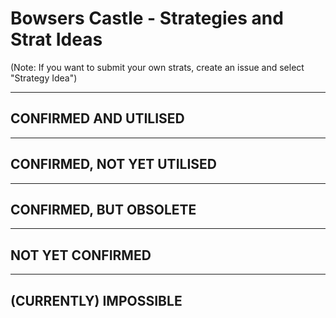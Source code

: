 # Bowsers Castle - Strategies and Strat Ideas

(Note: If you want to submit your own strats, create an issue and select "Strategy Idea")

---
## CONFIRMED AND UTILISED

---
## CONFIRMED, NOT YET UTILISED

---
## CONFIRMED, BUT OBSOLETE

---
## NOT YET CONFIRMED

---
## (CURRENTLY) IMPOSSIBLE